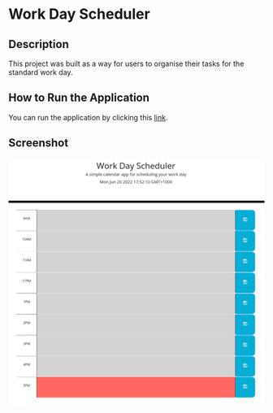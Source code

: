 <h1>Work Day Scheduler</h1>

<h2>Description</h2>
This project was built as a way for users to organise their tasks for the standard work day.

<h2>How to Run the Application</h2>
You can run the application by clicking this <a href="https://ghassanalassadi.github.io/work-day-scheduler/">link</a>.

<h2>Screenshot</h2>
<img src="assets/images/image.png">